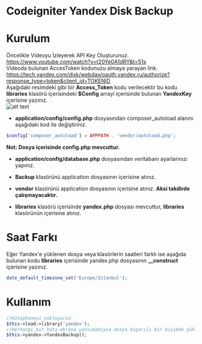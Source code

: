 # Codeigniter Yandex Disk Backup

# Kurulum

Öncelikle Videoyu İzleyerek API Key Oluşturunuz. <br>
https://www.youtube.com/watch?v=t20Ye0A1dRY&t=51s <br>
Videoda bulunan AccesToken kodunuzu almaya yarayan link. <br>
https://tech.yandex.com/disk/webdav/oauth.yandex.ru/authorize?response_type=token&client_id=TOKENID
<br>
Aşağıdaki resimdeki gibi bir **Access_Token** kodu verilecektir bu kodu **libraries** klasörü içerisindeki **$Config** arrayi içerisinde bulunan **YandexKey** içerisine yazınız.
<br>
![alt text](https://i.hizliresim.com/dLQX0L.png)
<br>

+ **application/config/config.php** dosyasından composer_autoload alanını aşağıdaki kod ile değiştiriniz.
```php
$config['composer_autoload'] = APPPATH . 'vendor/autoload.php'; 
```
**Not: Dosya içerisinde config.php mevcuttur.**


+ **application/config/database.php** dosyasından veritabanı ayarlarınızı yapınız.

+ **Backup** klasörünü application dosyasının içerisine atınız.
+ **vendor** klasörünü application dosyasının içerisine atınız. **Aksi takdirde çalışmayacaktır.**
+ **libraries** klasörü içerisinde **yandex.php** dosyası mevcuttur, **libraries** klasörünün içerisine atınız.

# Saat Farkı
Eğer Yandex'e yüklenen dosya veya klasörlerin saatleri farklı ise aşağıda bulunan kodu **libraries** içerisinde yandex.php dosyasının **__construct** içerisine yazınız.
```php
date_default_timezone_set('Europe/Istanbul');
```


# Kullanım

```php
//Kütüphaneyi yüklüyoruz.
$this->load->library('yandex');
//Herhangi bir hata ekrana yansımadıysa dosya başarılı bir biçimde yüklenmiştir.
$this->yandex->YandexBackup();
```


